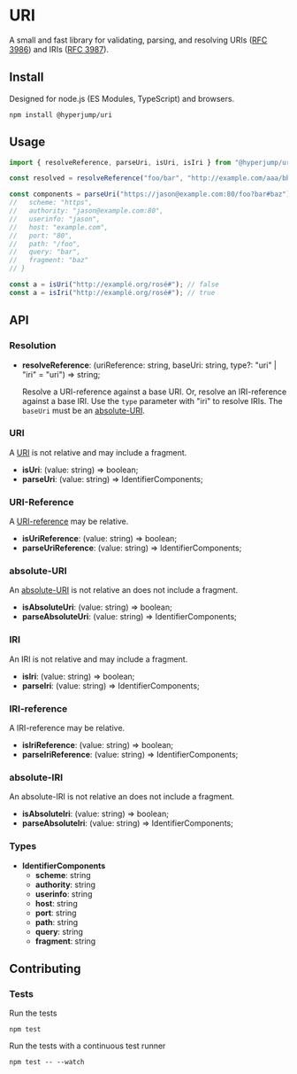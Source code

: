 # URI
A small and fast library for validating, parsing, and resolving URIs
([RFC 3986](https://www.rfc-editor.org/rfc/rfc3986)) and IRIs
([RFC 3987](https://www.rfc-editor.org/rfc/rfc3987)).

## Install
Designed for node.js (ES Modules, TypeScript) and browsers.

```
npm install @hyperjump/uri
```

## Usage
```javascript
import { resolveReference, parseUri, isUri, isIri } from "@hyperjump/uri"

const resolved = resolveReference("foo/bar", "http://example.com/aaa/bbb"); // https://example.com/aaa/foo/bar

const components = parseUri("https://jason@example.com:80/foo?bar#baz"); // {
//   scheme: "https",
//   authority: "jason@example.com:80",
//   userinfo: "jason",
//   host: "example.com",
//   port: "80",
//   path: "/foo",
//   query: "bar",
//   fragment: "baz"
// }

const a = isUri("http://examplé.org/rosé#"); // false
const a = isIri("http://examplé.org/rosé#"); // true
```

## API
### Resolution
* **resolveReference**: (uriReference: string, baseUri: string, type?: "uri" | "iri" = "uri") => string;

    Resolve a URI-reference against a base URI. Or, resolve an IRI-reference
    against a base IRI. Use the `type` parameter with "iri" to resolve IRIs. The
    `baseUri` must be an
    [absolute-URI](https://www.rfc-editor.org/rfc/rfc3986#section-4.3).

### URI
A [URI](https://www.rfc-editor.org/rfc/rfc3986#section-3) is not relative and
may include a fragment.

* **isUri**: (value: string) => boolean;
* **parseUri**: (value: string) => IdentifierComponents;

### URI-Reference
A [URI-reference](https://www.rfc-editor.org/rfc/rfc3986#section-4.1) may be
relative.

* **isUriReference**: (value: string) => boolean;
* **parseUriReference**: (value: string) => IdentifierComponents;

### absolute-URI
An [absolute-URI](https://www.rfc-editor.org/rfc/rfc3986#section-4.3) is not
relative an does not include a fragment.

* **isAbsoluteUri**: (value: string) => boolean;
* **parseAbsoluteUri**: (value: string) => IdentifierComponents;

### IRI
An IRI is not relative and may include a fragment.

* **isIri**: (value: string) => boolean;
* **parseIri**: (value: string) => IdentifierComponents;

### IRI-reference
A IRI-reference may be relative.

* **isIriReference**: (value: string) => boolean;
* **parseIriReference**: (value: string) => IdentifierComponents;

### absolute-IRI
An absolute-IRI is not relative an does not include a fragment.

* **isAbsoluteIri**: (value: string) => boolean;
* **parseAbsoluteIri**: (value: string) => IdentifierComponents;

### Types
* **IdentifierComponents**
  * **scheme**: string
  * **authority**: string
  * **userinfo**: string
  * **host**: string
  * **port**: string
  * **path**: string
  * **query**: string
  * **fragment**: string

## Contributing
### Tests
Run the tests
```
npm test
```

Run the tests with a continuous test runner
```
npm test -- --watch
```
